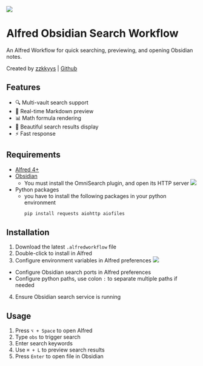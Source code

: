 ![](https://ayyyyy.sbs/2025/10/CleanShot%202025-10-28%20at%2012.30.37%402x.png)

# Alfred Obsidian Search Workflow


An Alfred Workflow for quick searching, previewing, and opening Obsidian notes.


Created by [zzkkyys](https://github.com/zzkkyys) | [Github](https://github.com/zzkkyys/alfred-search-obsidian-notes) 



## Features

- 🔍 Multi-vault search support
- 📝 Real-time Markdown preview
- 📊 Math formula rendering
- 🎨 Beautiful search results display
- ⚡ Fast response


## Requirements

- [Alfred 4+](https://www.alfredapp.com/)
- [Obsidian](https://obsidian.md/)
    - You must install the OmniSearch plugin, and open its HTTP server
    ![](https://ayyyyy.sbs/2025/10/52d20c2e3c2e31ea60df8f68f82041f9.png)
- Python packages
    - you have to install the following packages in your python environment
        ```bash
        pip install requests aiohttp aiofiles
        ```

## Installation

1. Download the latest `.alfredworkflow` file
2. Double-click to install in Alfred
3. Configure environment variables in Alfred preferences
![](https://ayyyyy.sbs/2025/10/8de508c68194d219385d9a526515e23d.png)
  - Configure Obsidian search ports in Alfred preferences
  - Configure python paths, use colon `:` to separate multiple paths if needed
4. Ensure Obsidian search service is running



## Usage

1. Press `⌥ + Space` to open Alfred
2. Type `obs` to trigger search
3. Enter search keywords
4. Use `⌘ + L` to preview search results
5. Press `Enter` to open file in Obsidian